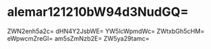 # alemar121210bW94d3NudGQ=
ZWN2enh5a2c=
dHN4Y2JsbWE=
YW5lcWpmdWc=
ZWtxbGh5cHM=
eWpwcmZreGI=
am5sZmNzb2E=
ZW5ya29tamc=
